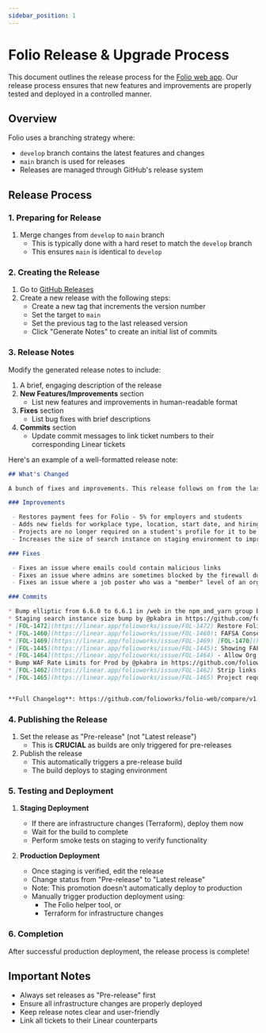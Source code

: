 ```yaml
---
sidebar_position: 1
---
```


# Folio Release & Upgrade Process

This document outlines the release process for the [Folio web app](https://github.com/folioworks/folio-web). Our release process ensures that new features and improvements are properly tested and deployed in a controlled manner.

## Overview

Folio uses a branching strategy where:
- `develop` branch contains the latest features and changes
- `main` branch is used for releases
- Releases are managed through GitHub's release system

## Release Process

### 1. Preparing for Release

1. Merge changes from `develop` to `main` branch
   - This is typically done with a hard reset to match the `develop` branch
   - This ensures `main` is identical to `develop`

### 2. Creating the Release

1. Go to [GitHub Releases](https://github.com/folioworks/folio-web/releases)
2. Create a new release with the following steps:
   - Create a new tag that increments the version number
   - Set the target to `main`
   - Set the previous tag to the last released version
   - Click "Generate Notes" to create an initial list of commits

### 3. Release Notes

Modify the generated release notes to include:

1. A brief, engaging description of the release
2. **New Features/Improvements** section
   - List new features and improvements in human-readable format
3. **Fixes** section
   - List bug fixes with brief descriptions
4. **Commits** section
   - Update commit messages to link ticket numbers to their corresponding Linear tickets

Here's an example of a well-formatted release note:

```markdown
## What's Changed

A bunch of fixes and improvements. This release follows on from the last release that included the new "Assessments" tab on student profiles. This release doesn't include any major new features, but does include a number of smaller features and fixes.

### Improvements

 - Restores payment fees for Folio - 5% for employers and students
 - Adds new fields for workplace type, location, start date, and hiring date to job postings
 - Projects are no longer required on a student's profile for it to be considered "complete"
 - Increases the size of search instance on staging environment to improve performance

### Fixes

 - Fixes an issue where emails could contain malicious links
 - Fixes an issue where admins are sometimes blocked by the firewall due to rate limiting causing it to appear as if Folio stopped working, and causing the admin to be redirected to the home page, with no search results.
 - Fixes an issue where a job poster who was a "member" level of an organization couldn't edit their own job posting. All levels of organization member can now edit their own job postings, with admins and owners being able to edit all job postings.

### Commits

* Bump elliptic from 6.6.0 to 6.6.1 in /web in the npm_and_yarn group by @dependabot in https://github.com/folioworks/folio-web/pull/906
* Staging search instance size bump by @pkabra in https://github.com/folioworks/folio-web/pull/959
* [FOL-1472](https://linear.app/folioworks/issue/FOL-1472) Restore Folio payment fees by @pkabra in https://github.com/folioworks/folio-web/pull/958
* [FOL-1460](https://linear.app/folioworks/issue/FOL-1460): FAFSA Consent Flow by @salehkaddoura-folio in https://github.com/folioworks/folio-web/pull/954
* [FOL-1469](https://linear.app/folioworks/issue/FOL-1469) [FOL-1470](https://linear.app/folioworks/issue/FOL-1470) UI: Job Posting Workplace Type, Location, Start Date, Hiring Date by @pkabra in https://github.com/folioworks/folio-web/pull/961
* [FOL-1445](https://linear.app/folioworks/issue/FOL-1445): Showing FAFSA Modal for existing users by @salehkaddoura-folio in https://github.com/folioworks/folio-web/pull/955
* [FOL-1464](https://linear.app/folioworks/issue/FOL-1464) - Allow Org Members to Edit Their Own Job Posting by @mhotwagner in https://github.com/folioworks/folio-web/pull/971
* Bump WAF Rate Limits for Prod by @pkabra in https://github.com/folioworks/folio-web/pull/970
* [FOL-1462](https://linear.app/folioworks/issue/FOL-1462) Strip links from templated email fields by @jason-lee-folio in https://github.com/folioworks/folio-web/pull/972
* [FOL-1465](https://linear.app/folioworks/issue/FOL-1465) Project requirement not required for complete profile by @pkabra in https://github.com/folioworks/folio-web/pull/973


**Full Changelog**: https://github.com/folioworks/folio-web/compare/v1.5.4...v1.5.5
```

### 4. Publishing the Release

1. Set the release as "Pre-release" (not "Latest release")
   - This is **CRUCIAL** as builds are only triggered for pre-releases
2. Publish the release
   - This automatically triggers a pre-release build
   - The build deploys to staging environment

### 5. Testing and Deployment

1. **Staging Deployment**
   - If there are infrastructure changes (Terraform), deploy them now
   - Wait for the build to complete
   - Perform smoke tests on staging to verify functionality

2. **Production Deployment**
   - Once staging is verified, edit the release
   - Change status from "Pre-release" to "Latest release"
   - Note: This promotion doesn't automatically deploy to production
   - Manually trigger production deployment using:
     - The Folio helper tool, or
     - Terraform for infrastructure changes

### 6. Completion

After successful production deployment, the release process is complete!

## Important Notes

- Always set releases as "Pre-release" first
- Ensure all infrastructure changes are properly deployed
- Keep release notes clear and user-friendly
- Link all tickets to their Linear counterparts 
